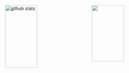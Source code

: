 <img src="https://github-readme-stats.vercel.app/api?username=Igorenansc&show_icons=true&theme=gotham&include_all_commits=true&count_private=true&hide=stars" alt="github stats" width="45%" align="left" height="200em"/>

<img height="180em" width="45%" src="https://github-readme-stats.vercel.app/api/top-langs/?username=Igorenansc&layout=compact&theme=gotham" align="right"/>
